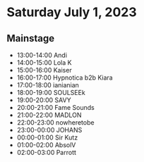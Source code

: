 # Saturday July 1, 2023

## Mainstage

- 13:00-14:00 Andi
- 14:00-15:00 Lola K
- 15:00-16:00 Kaiser
- 16:00-17:00 Hypnotica b2b Kiara
- 17:00-18:00 ianianian
- 18:00-19:00 SOULSEEk
- 19:00-20:00 SAVY
- 20:00-21:00 Fame Sounds
- 21:00-22:00 MADLON
- 22:00-23:00 nowheretobe
- 23:00-00:00 JOHANS
- 00:00-01:00 Sir Kutz
- 01:00-02:00 AbsolV
- 02:00-03:00 Parrott
